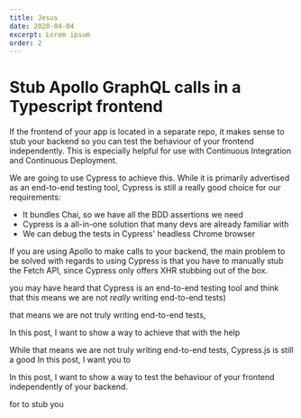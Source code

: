 ```yaml
---
title: Jesus
date: 2020-04-04
excerpt: Lorem ipsum
order: 2
---
```


# Stub Apollo GraphQL calls in a Typescript frontend

If the frontend of your app is located in a separate repo, it makes sense to stub your backend so you can test the behaviour of your frontend independently. This is especially helpful for use with Continuous Integration and Continuous Deployment.

We are going to use Cypress to achieve this. While it is primarily advertised as an end-to-end testing tool, Cypress is still a really good choice for our requirements:

- It bundles Chai, so we have all the BDD assertions we need
- Cypress is a all-in-one solution that many devs are already familiar with
- We can debug the tests in Cypress' headless Chrome browser

If you are using Apollo to make calls to your backend, the main problem to be solved with regards to using Cypress is that you have to manually stub the Fetch API, since Cypress only offers XHR stubbing out of the box.

you may have heard that Cypress is an end-to-end testing tool and think that this means we are not _really_ writing end-to-end tests)

that means we are not truly writing end-to-end tests,

In this post, I want to show a way to achieve that with the help

While that means we are not truly writing end-to-end tests, Cypress.js is still a good In this post, I want you to

In this post, I want to show a way to test the behaviour of your frontend independently of your backend.

for to stub you
